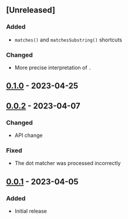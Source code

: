 ## \[Unreleased\]
### Added
- `matches()` and `matchesSubstring()` shortcuts

### Changed
- More precise interpretation of `.`

## [0.1.0] - 2023-04-25
## [0.0.2] - 2023-04-07
### Changed
- API change

### Fixed
- The dot matcher was processed incorrectly

## [0.0.1] - 2023-04-05
### Added
- Initial release

[0.1.0]: https://github.com/f3ath/iregexp/compare/0.0.2...0.1.0
[0.0.2]: https://github.com/f3ath/iregexp/compare/0.0.1...0.0.2
[0.0.1]: https://github.com/f3ath/iregexp/releases/tag/0.0.1